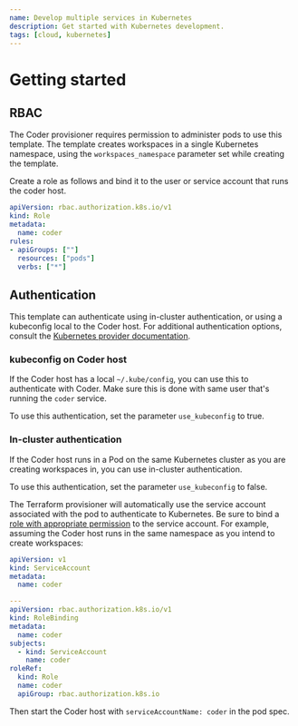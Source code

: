 ```yaml
---
name: Develop multiple services in Kubernetes
description: Get started with Kubernetes development.
tags: [cloud, kubernetes]
---
```


# Getting started

## RBAC

The Coder provisioner requires permission to administer pods to use this template.  The template
creates workspaces in a single Kubernetes namespace, using the `workspaces_namespace` parameter set
while creating the template.

Create a role as follows and bind it to the user or service account that runs the coder host.

```yaml
apiVersion: rbac.authorization.k8s.io/v1
kind: Role
metadata:
  name: coder
rules:
- apiGroups: [""]
  resources: ["pods"]
  verbs: ["*"]
```

## Authentication

This template can authenticate using in-cluster authentication, or using a kubeconfig local to the
Coder host.  For additional authentication options, consult the [Kubernetes provider
documentation](https://registry.terraform.io/providers/hashicorp/kubernetes/latest/docs).

### kubeconfig on Coder host

If the Coder host has a local `~/.kube/config`, you can use this to authenticate
with Coder. Make sure this is done with same user that's running the `coder` service.

To use this authentication, set the parameter `use_kubeconfig` to true.

### In-cluster authentication

If the Coder host runs in a Pod on the same Kubernetes cluster as you are creating workspaces in,
you can use in-cluster authentication.

To use this authentication, set the parameter `use_kubeconfig` to false.

The Terraform provisioner will automatically use the service account associated with the pod to
authenticate to Kubernetes.  Be sure to bind a [role with appropriate permission](#rbac) to the
service account.  For example, assuming the Coder host runs in the same namespace as you intend
to create workspaces:

```yaml
apiVersion: v1
kind: ServiceAccount
metadata:
  name: coder

---
apiVersion: rbac.authorization.k8s.io/v1
kind: RoleBinding
metadata:
  name: coder
subjects:
  - kind: ServiceAccount
    name: coder
roleRef:
  kind: Role
  name: coder
  apiGroup: rbac.authorization.k8s.io
```

Then start the Coder host with `serviceAccountName: coder` in the pod spec.

